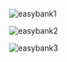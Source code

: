 ![easybank1](https://user-images.githubusercontent.com/64160579/114721424-33a3c680-9d39-11eb-8768-d3e8379592c7.JPG)

![easybank2](https://user-images.githubusercontent.com/64160579/114721425-33a3c680-9d39-11eb-8d0e-a778d768c320.JPG)

![easybank3](https://user-images.githubusercontent.com/64160579/114721423-330b3000-9d39-11eb-9e24-6ea46d72b2b0.JPG)
